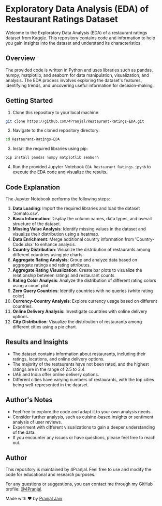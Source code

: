 # Exploratory Data Analysis (EDA) of Restaurant Ratings Dataset

Welcome to the Exploratory Data Analysis (EDA) of a restaurant ratings dataset from Kaggle. This repository contains code and information to help you gain insights into the dataset and understand its characteristics.

## Overview

The provided code is written in Python and uses libraries such as pandas, numpy, matplotlib, and seaborn for data manipulation, visualization, and analysis. The EDA process involves exploring the dataset's features, identifying trends, and uncovering useful information for decision-making.

## Getting Started

1. Clone this repository to your local machine:

```sh
git clone https://github.com/4Pranjal/Restaurant-Ratings-EDA.git
```

2. Navigate to the cloned repository directory:

```sh
cd Restaurant-Ratings-EDA
```

3. Install the required libraries using pip:

```sh
pip install pandas numpy matplotlib seaborn
```

4. Run the provided Jupyter Notebook `EDA_Restaurant_Ratings.ipynb` to execute the EDA code and visualize the results.

## Code Explanation

The Jupyter Notebook performs the following steps:

1. **Data Loading**: Import the required libraries and load the dataset 'zomato.csv'.
2. **Basic Information**: Display the column names, data types, and overall structure of the dataset.
3. **Missing Value Analysis**: Identify missing values in the dataset and visualize their distribution using a heatmap.
4. **Data Enrichment**: Merge additional country information from 'Country-Code.xlsx' to enhance analysis.
5. **Country Distribution**: Visualize the distribution of restaurants among different countries using pie charts.
6. **Aggregate Rating Analysis**: Group and analyze data based on aggregate ratings and rating attributes.
7. **Aggregate Rating Visualization**: Create bar plots to visualize the relationship between ratings and restaurant counts.
8. **Rating Color Analysis**: Analyze the distribution of different rating colors using a count plot.
9. **Zero Query Countries**: Identify countries with no queries (white rating color).
10. **Currency-Country Analysis**: Explore currency usage based on different countries.
11. **Online Delivery Analysis**: Investigate countries with online delivery options.
12. **City Distribution**: Visualize the distribution of restaurants among different cities using a pie chart.

## Results and Insights

- The dataset contains information about restaurants, including their ratings, locations, and online delivery options.
- The majority of the restaurants have not been rated, and the highest ratings are in the range of 2.5 to 3.4.
- UAE and India offer online delivery options.
- Different cities have varying numbers of restaurants, with the top cities being well-represented in the dataset.

## Author's Notes

- Feel free to explore the code and adapt it to your own analysis needs.
- Consider further analysis, such as cuisine-based insights or sentiment analysis of user reviews.
- Experiment with different visualizations to gain a deeper understanding of the data.
- If you encounter any issues or have questions, please feel free to reach out.

## Author

This repository is maintained by 4Pranjal. Feel free to use and modify the code for educational and research purposes.

For any questions or suggestions, you can contact me through my GitHub profile: [@4Pranjal](https://github.com/4Pranjal).

Made with ❤️ by [Pranjal Jain](https://github.com/4Pranjal)
